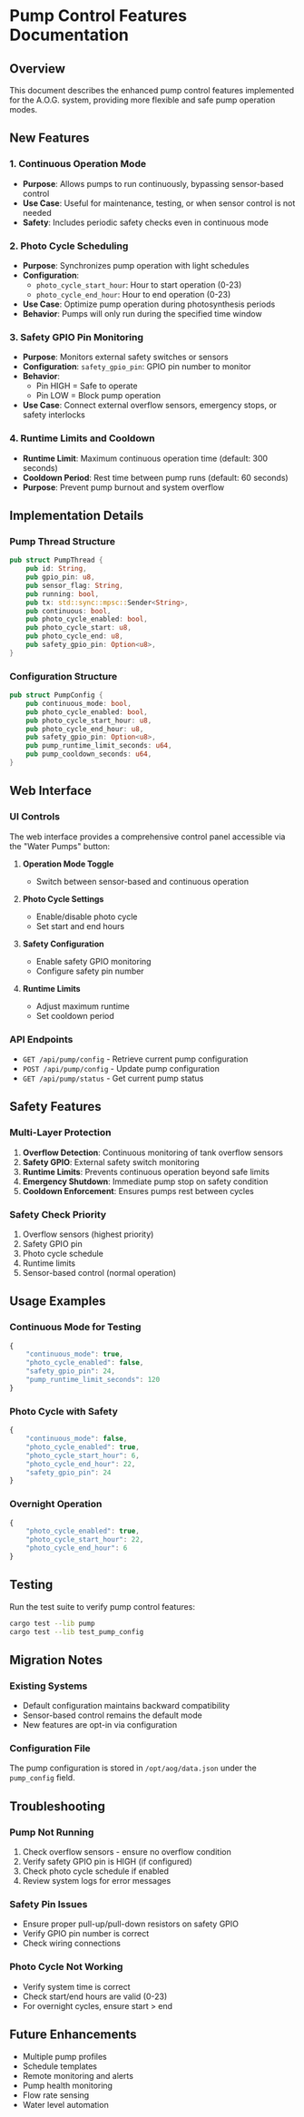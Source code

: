 # Pump Control Features Documentation

## Overview
This document describes the enhanced pump control features implemented for the A.O.G. system, providing more flexible and safe pump operation modes.

## New Features

### 1. Continuous Operation Mode
- **Purpose**: Allows pumps to run continuously, bypassing sensor-based control
- **Use Case**: Useful for maintenance, testing, or when sensor control is not needed
- **Safety**: Includes periodic safety checks even in continuous mode

### 2. Photo Cycle Scheduling
- **Purpose**: Synchronizes pump operation with light schedules
- **Configuration**: 
  - `photo_cycle_start_hour`: Hour to start operation (0-23)
  - `photo_cycle_end_hour`: Hour to end operation (0-23)
- **Use Case**: Optimize pump operation during photosynthesis periods
- **Behavior**: Pumps will only run during the specified time window

### 3. Safety GPIO Pin Monitoring
- **Purpose**: Monitors external safety switches or sensors
- **Configuration**: `safety_gpio_pin`: GPIO pin number to monitor
- **Behavior**: 
  - Pin HIGH = Safe to operate
  - Pin LOW = Block pump operation
- **Use Case**: Connect external overflow sensors, emergency stops, or safety interlocks

### 4. Runtime Limits and Cooldown
- **Runtime Limit**: Maximum continuous operation time (default: 300 seconds)
- **Cooldown Period**: Rest time between pump runs (default: 60 seconds)
- **Purpose**: Prevent pump burnout and system overflow

## Implementation Details

### Pump Thread Structure
```rust
pub struct PumpThread {
    pub id: String,
    pub gpio_pin: u8,
    pub sensor_flag: String,
    pub running: bool,
    pub tx: std::sync::mpsc::Sender<String>,
    pub continuous: bool,
    pub photo_cycle_enabled: bool,
    pub photo_cycle_start: u8,
    pub photo_cycle_end: u8,
    pub safety_gpio_pin: Option<u8>,
}
```

### Configuration Structure
```rust
pub struct PumpConfig {
    pub continuous_mode: bool,
    pub photo_cycle_enabled: bool,
    pub photo_cycle_start_hour: u8,
    pub photo_cycle_end_hour: u8,
    pub safety_gpio_pin: Option<u8>,
    pub pump_runtime_limit_seconds: u64,
    pub pump_cooldown_seconds: u64,
}
```

## Web Interface

### UI Controls
The web interface provides a comprehensive control panel accessible via the "Water Pumps" button:

1. **Operation Mode Toggle**
   - Switch between sensor-based and continuous operation

2. **Photo Cycle Settings**
   - Enable/disable photo cycle
   - Set start and end hours

3. **Safety Configuration**
   - Enable safety GPIO monitoring
   - Configure safety pin number

4. **Runtime Limits**
   - Adjust maximum runtime
   - Set cooldown period

### API Endpoints
- `GET /api/pump/config` - Retrieve current pump configuration
- `POST /api/pump/config` - Update pump configuration
- `GET /api/pump/status` - Get current pump status

## Safety Features

### Multi-Layer Protection
1. **Overflow Detection**: Continuous monitoring of tank overflow sensors
2. **Safety GPIO**: External safety switch monitoring
3. **Runtime Limits**: Prevents continuous operation beyond safe limits
4. **Emergency Shutdown**: Immediate pump stop on safety condition
5. **Cooldown Enforcement**: Ensures pumps rest between cycles

### Safety Check Priority
1. Overflow sensors (highest priority)
2. Safety GPIO pin
3. Photo cycle schedule
4. Runtime limits
5. Sensor-based control (normal operation)

## Usage Examples

### Continuous Mode for Testing
```javascript
{
    "continuous_mode": true,
    "photo_cycle_enabled": false,
    "safety_gpio_pin": 24,
    "pump_runtime_limit_seconds": 120
}
```

### Photo Cycle with Safety
```javascript
{
    "continuous_mode": false,
    "photo_cycle_enabled": true,
    "photo_cycle_start_hour": 6,
    "photo_cycle_end_hour": 22,
    "safety_gpio_pin": 24
}
```

### Overnight Operation
```javascript
{
    "photo_cycle_enabled": true,
    "photo_cycle_start_hour": 22,
    "photo_cycle_end_hour": 6
}
```

## Testing

Run the test suite to verify pump control features:
```bash
cargo test --lib pump
cargo test --lib test_pump_config
```

## Migration Notes

### Existing Systems
- Default configuration maintains backward compatibility
- Sensor-based control remains the default mode
- New features are opt-in via configuration

### Configuration File
The pump configuration is stored in `/opt/aog/data.json` under the `pump_config` field.

## Troubleshooting

### Pump Not Running
1. Check overflow sensors - ensure no overflow condition
2. Verify safety GPIO pin is HIGH (if configured)
3. Check photo cycle schedule if enabled
4. Review system logs for error messages

### Safety Pin Issues
- Ensure proper pull-up/pull-down resistors on safety GPIO
- Verify GPIO pin number is correct
- Check wiring connections

### Photo Cycle Not Working
- Verify system time is correct
- Check start/end hours are valid (0-23)
- For overnight cycles, ensure start > end

## Future Enhancements
- Multiple pump profiles
- Schedule templates
- Remote monitoring and alerts
- Pump health monitoring
- Flow rate sensing
- Water level automation